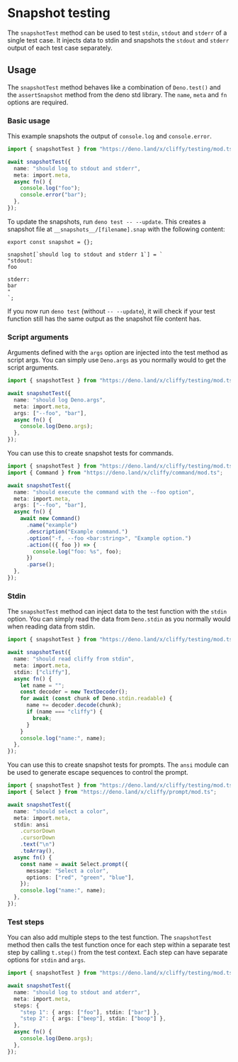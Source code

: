 # Snapshot testing

The `snapshotTest` method can be used to test `stdin`, `stdout` and `stderr` of
a single test case. It injects data to stdin and snapshots the `stdout` and
`stderr` output of each test case separately.

## Usage

The `snapshotTest` method behaves like a combination of `Deno.test()` and the
`assertSnapshot` method from the deno std library. The `name`, `meta` and `fn`
options are required.

### Basic usage

This example snapshots the output of `console.log` and `console.error`.

```ts
import { snapshotTest } from "https://deno.land/x/cliffy/testing/mod.ts";

await snapshotTest({
  name: "should log to stdout and stderr",
  meta: import.meta,
  async fn() {
    console.log("foo");
    console.error("bar");
  },
});
```

To update the snapshots, run `deno test -- --update`. This creates a snapshot
file at `__snapshots__/[filename].snap` with the following content:

```console
export const snapshot = {};

snapshot[`should log to stdout and stderr 1`] = `
"stdout:
foo

stderr:
bar
"
`;
```

If you now run `deno test` (without `-- --update`), it will check if your test
function still has the same output as the snapshot file content has.

### Script arguments

Arguments defined with the `args` option are injected into the test method as
script args. You can simply use `Deno.args` as you normally would to get the
script arguments.

```ts
import { snapshotTest } from "https://deno.land/x/cliffy/testing/mod.ts";

await snapshotTest({
  name: "should log Deno.args",
  meta: import.meta,
  args: ["--foo", "bar"],
  async fn() {
    console.log(Deno.args);
  },
});
```

You can use this to create snapshot tests for commands.

```ts
import { snapshotTest } from "https://deno.land/x/cliffy/testing/mod.ts";
import { Command } from "https://deno.land/x/cliffy/command/mod.ts";

await snapshotTest({
  name: "should execute the command with the --foo option",
  meta: import.meta,
  args: ["--foo", "bar"],
  async fn() {
    await new Command()
      .name("example")
      .description("Example command.")
      .option("-f, --foo <bar:string>", "Example option.")
      .action(({ foo }) => {
        console.log("foo: %s", foo);
      })
      .parse();
  },
});
```

### Stdin

The `snapshotTest` method can inject data to the test function with the `stdin`
option. You can simply read the data from `Deno.stdin` as you normally would
when reading data from stdin.

```ts
import { snapshotTest } from "https://deno.land/x/cliffy/testing/mod.ts";

await snapshotTest({
  name: "should read cliffy from stdin",
  meta: import.meta,
  stdin: ["cliffy"],
  async fn() {
    let name = "";
    const decoder = new TextDecoder();
    for await (const chunk of Deno.stdin.readable) {
      name += decoder.decode(chunk);
      if (name === "cliffy") {
        break;
      }
    }
    console.log("name:", name);
  },
});
```

You can use this to create snapshot tests for prompts. The `ansi` module can be
used to generate escape sequences to control the prompt.

```ts
import { snapshotTest } from "https://deno.land/x/cliffy/testing/mod.ts";
import { Select } from "https://deno.land/x/cliffy/prompt/mod.ts";

await snapshotTest({
  name: "should select a color",
  meta: import.meta,
  stdin: ansi
    .cursorDown
    .cursorDown
    .text("\n")
    .toArray(),
  async fn() {
    const name = await Select.prompt({
      message: "Select a color",
      options: ["red", "green", "blue"],
    });
    console.log("name:", name);
  },
});
```

### Test steps

You can also add multiple steps to the test function. The `snapshotTest` method
then calls the test function once for each step within a separate test step by
calling `t.step()` from the test context. Each step can have separate options
for `stdin` and `args`.

```ts
import { snapshotTest } from "https://deno.land/x/cliffy/testing/mod.ts";

await snapshotTest({
  name: "should log to stdout and atderr",
  meta: import.meta,
  steps: {
    "step 1": { args: ["foo"], stdin: ["bar"] },
    "step 2": { args: ["beep"], stdin: ["boop"] },
  },
  async fn() {
    console.log(Deno.args);
  },
});
```
